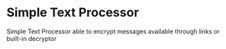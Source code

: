 # Simple Text Processor
Simple Text Processor able to encrypt messages available through links or built-in decryptor
